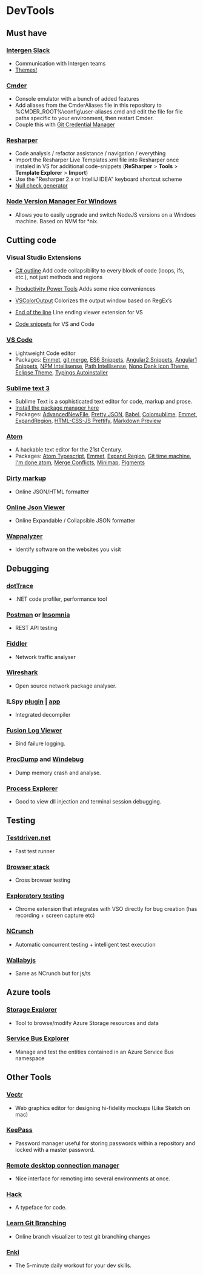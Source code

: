 # DevTools

## Must have
### [Intergen Slack](https://team-intergen.slack.com/)
   + Communication with Intergen teams
   + [Themes!](http://slackthemes.net/)
   
### [Cmder](http://cmder.net/)
   + Console emulator with a bunch of added features
   + Add aliases from the CmderAliases file in this repository to %CMDER_ROOT%\config\user-aliases.cmd and edit the file for file paths specific to your environment, then restart Cmder. 
   + Couple this with [Git Credential Manager](https://github.com/Microsoft/Git-Credential-Manager-for-Windows/releases/)

### [Resharper](https://www.jetbrains.com/resharper/)
   + Code analysis / refactor assistance / navigation / everything
   + Import the Resharper Live Templates.xml file into Resharper once instaled in VS for additional code-snippets (**ReSharper** > **Tools** > **Template Explorer** > **Import**)
   + Use the "Resharper 2.x or IntelliJ IDEA" keyboard shortcut scheme 
   + [Null check generator](https://github.com/develohpanda/NullCheckGenerator)

### [Node Version Manager For Windows](https://github.com/coreybutler/nvm-windows)
  + Allows you to easily upgrade and switch NodeJS versions on a Windoes machine. Based on NVM for *nix.

## Cutting code
### Visual Studio Extensions
   
   + [C# outline](https://visualstudiogallery.msdn.microsoft.com/9390e08c-d0aa-42f1-b3d2-5134aabf3b9a)
      Add code collapsibility to every block of code (loops, ifs, etc.), not just methods and regions

   + [Productivity Power Tools](https://visualstudiogallery.msdn.microsoft.com/34ebc6a2-2777-421d-8914-e29c1dfa7f5d)
      Adds some nice conveniences

   + [VSColorOutput](https://visualstudiogallery.msdn.microsoft.com/f4d9c2b5-d6d7-4543-a7a5-2d7ebabc2496)
      Colorizes the output window based on RegEx’s
   
   + [End of the line](https://visualstudiogallery.msdn.microsoft.com/545e56a7-98d7-47f9-9d84-4681f2903060)
      Line ending viewer extension for VS
   
   + [Code snippets](https://msdn.microsoft.com/en-us/library/ms165392.aspx) 
      for VS and Code

### [VS Code](https://code.visualstudio.com)
   + Lightweight Code editor
   + Packages:  [Emmet](http://docs.emmet.io/),
                [git merge](https://code.visualstudio.com/docs/editor/versioncontrol),
                [ES6 Snippets](https://marketplace.visualstudio.com/items?itemName=xabikos.JavaScriptSnippets),
                [Angular2 Snippets](https://marketplace.visualstudio.com/items?itemName=UVBrain.Angular2),
                [Angular1 Snippets](https://marketplace.visualstudio.com/items?itemName=UVBrain.Angular2),
                [NPM Intellisense](https://marketplace.visualstudio.com/items?itemName=christian-kohler.npm-intellisense),
                [Path Intellisense](https://marketplace.visualstudio.com/items?itemName=christian-kohler.path-intellisense),
                [Nono Dank Icon Theme](https://marketplace.visualstudio.com/items?itemName=be5invis.vscode-icontheme-nomo-dark),
                [Eclipse Theme](https://marketplace.visualstudio.com/items?itemName=tdtp23.eclipse-theme),
                [Typings Autoinstaller](https://marketplace.visualstudio.com/items?itemName=jvitor83.typings-autoinstaller)


### [Sublime text 3](https://www.sublimetext.com/3)
   + Sublime Text is a sophisticated text editor for code, markup and prose.
   + [Install the package manager here](https://packagecontrol.io/installation)
   + Packages:  [AdvancedNewFile](https://packagecontrol.io/packages/AdvancedNewFile),
                [Pretty JSON](https://packagecontrol.io/packages/Pretty%20JSON),
                [Babel](https://packagecontrol.io/packages/Babel),
                [Colorsublime](https://packagecontrol.io/packages/Colorsublime),
                [Emmet](https://packagecontrol.io/packages/Emmet),
                [ExpandRegion](https://packagecontrol.io/packages/ExpandRegion),
                [HTML-CSS-JS Prettify](https://packagecontrol.io/packages/HTML-CSS-JS%20Prettify),
                [Markdown Preview](https://packagecontrol.io/packages/Markdown%20Preview)

### [Atom](https://atom.io/)
   + A hackable text editor for the 21st Century.
   + Packages:  [Atom Typescript](https://atom.io/packages/atom-typescript),
                [Emmet](https://atom.io/packages/emmet),
                [Expand Region](https://atom.io/packages/expand-region),
                [Git time machine](https://atom.io/packages/git-time-machine),
                [I'm done atom](https://atom.io/packages/imdone-atom),
                [Merge Conflicts](https://atom.io/packages/merge-conflicts),
                [Minimap](https://atom.io/packages/minimap),
                [Pigments](https://atom.io/packages/pigments)

### [Dirty markup](http://www.dirtymarkup.com/)
   + Online JSON/HTML formatter

### [Online Json Viewer](http://jsonviewer.stack.hu/)
   + Online Expandable / Collapsible JSON formatter

### [Wappalyzer](https://wappalyzer.com/)
   + Identify software on the websites you visit

## Debugging
### [dotTrace](https://www.jetbrains.com/profiler/)
   + .NET code profiler, performance tool
   
### [Postman](https://chrome.google.com/webstore/detail/postman/fhbjgbiflinjbdggehcddcbncdddomop?hl=en) or [Insomnia](https://insomnia.rest/download/#)
   + REST API testing

### [Fiddler](https://www.telerik.com/download/fiddler)
   + Network traffic analyser
   
### [Wireshark](https://www.wireshark.org/)
   + Open source network package analyser. 
   
### ILSpy [plugin](https://visualstudiogallery.msdn.microsoft.com/8ef1d688-f80c-4380-8004-2ec7f814e7de) | [app](http://ilspy.net/)
   + Integrated decompiler

### [Fusion Log Viewer](https://msdn.microsoft.com/en-us/library/e74a18c4.aspx)
   + Bind failure logging.
   
### [ProcDump](https://technet.microsoft.com/en-us/sysinternals/dd996900.aspx) and [Windebug](https://developer.microsoft.com/en-us/windows/hardware/windows-driver-kit)
   + Dump memory crash and analyse. 

### [Process Explorer](https://technet.microsoft.com/en-us/sysinternals/processexplorer.aspx)
   + Good to view dll injection and terminal session debugging.
   
## Testing
### [Testdriven.net](http://www.testdriven.net/)
   + Fast test runner

### [Browser stack](https://www.browserstack.com/)
   + Cross browser testing

### [Exploratory testing](https://chrome.google.com/webstore/detail/exploratory-testing-previ/gnldpbnocfnlkkicnaplmkaphfdnlplb)
   + Chrome extension that integrates with VSO directly for bug creation (has recording + screen capture etc)

### [NCrunch](http://www.ncrunch.net/)
   + Automatic concurrent testing + intelligent test execution

### [Wallabyjs](https://wallabyjs.com/)
   + Same as NCrunch but for js/ts

## Azure tools
### [Storage Explorer](http://storageexplorer.com/)
   + Tool to browse/modify Azure Storage resources and data
   
### [Service Bus Explorer](https://code.msdn.microsoft.com/windowsapps/Service-Bus-Explorer-f2abca5a)
   + Manage and test the entities contained in an Azure Service Bus namespace

## Other Tools
### [Vectr](https://vectr.com/)
   + Web graphics editor for designing hi-fidelity mockups (Like Sketch on mac)

### [KeePass](http://keepass.info/)
   + Password manager useful for storing passwords within a repository and locked with a master password.

### [Remote desktop connection manager](https://www.microsoft.com/en-us/download/details.aspx?id=44989)
   + Nice interface for remoting into several environments at once.
   
### [Hack](http://sourcefoundry.org/hack/)
   + A typeface for code.
   
### [Learn Git Branching](http://learngitbranching.js.org/?NODEMO)
   + Online branch visualizer to test git branching changes

### [Enki](https://www.enki.com/)
   + The 5-minute daily workout for your dev skills.
